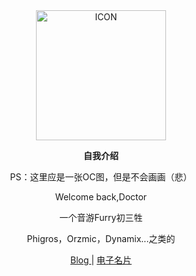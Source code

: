 <div align=center>
  
  <img src="https://picdm.sunbangyan.cn/2024/02/02/f2e5625b56d21fa0a6036df2d8cae3f7.jpeg" alt="ICON" width="208" height="208">
  
  <b>自我介绍</b>
  
  
  PS：这里应是一张OC图，但是不会画画（悲）

  Welcome back,Doctor
  
  一个音游Furry初三牲

  Phigros，Orzmic，Dynamix...之类的

  <a href="https://blog.lanqed.top">
    Blog
  </a>
  |
  <a href="https://lanqed.top">
    电子名片
  </a>
</div>
